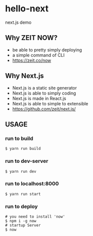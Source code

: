 # hello-next
next.js demo

## Why ZEIT NOW?
- be able to pretty simply deploying
- a simple command of CLI
- https://zeit.co/now

## Why Next.js
- Next.js is a static site generator
- Next.js is able to simply coding
- Next.js is made in React.js
- Next.js is able to simple to extensible
- https://github.com/zeit/next.js/

## USAGE
### run to build
`$ yarn run build`

### run to dev-server
`$ yarn run dev`

### run to localhost:8000
`$ yarn run start`

### run to deploy
```
# you need to install 'now'
$ npm i -g now
# startup Server
$ now
```
